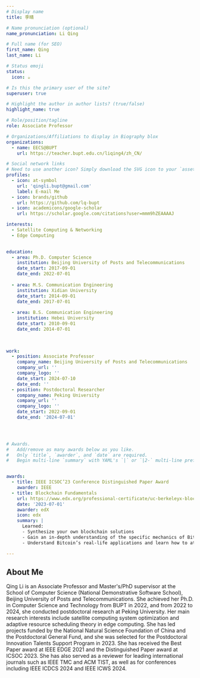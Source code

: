 ```yaml
---
# Display name
title: 李晴

# Name pronunciation (optional)
name_pronunciation: Li Qing

# Full name (for SEO)
first_name: Qing
last_name: Li

# Status emoji
status:
  icon: ☕️

# Is this the primary user of the site?
superuser: true

# Highlight the author in author lists? (true/false)
highlight_name: true

# Role/position/tagline
role: Associate Professor

# Organizations/Affiliations to display in Biography blox
organizations:
  - name: EECS@BUPT
    url: https://teacher.bupt.edu.cn/liqing4/zh_CN/

# Social network links
# Need to use another icon? Simply download the SVG icon to your `assets/media/icons/` folder.
profiles:
  - icon: at-symbol
    url: 'qingli.bupt@gmail.com'
    label: E-mail Me
  - icon: brands/github
    url: https://github.com/lq-bupt
  - icon: academicons/google-scholar
    url: https://scholar.google.com/citations?user=mmm9hZEAAAAJ

interests:
  - Satellite Computing & Networking
  - Edge Computing
  

education:
  - area: Ph.D. Computer Science
    institution: Beijing University of Posts and Telecommunications
    date_start: 2017-09-01
    date_end: 2022-07-01
   
  - area: M.S. Communication Engineering
    institution: Xidian University
    date_start: 2014-09-01
    date_end: 2017-07-01
   
  - area: B.S. Communication Engineering
    institution: Hebei University
    date_start: 2010-09-01
    date_end: 2014-07-01

      
    
work:
  - position: Associate Professor
    company_name: Beijing University of Posts and Telecommunications
    company_url: ''
    company_logo: ''
    date_start: 2024-07-10
    date_end: ''
  - position: Postdoctoral Researcher
    company_name: Peking University
    company_url: ''
    company_logo: ''
    date_start: 2022-09-01
    date_end: '2024-07-01'
    



# Awards.
#   Add/remove as many awards below as you like.
#   Only `title`, `awarder`, and `date` are required.
#   Begin multi-line `summary` with YAML's `|` or `|2-` multi-line prefix and indent 2 spaces below.


awards:
  - title: IEEE ICSOC’23 Conference Distinguished Paper Award
    awarder: IEEE
  - title: Blockchain Fundamentals
    url: https://www.edx.org/professional-certificate/uc-berkeleyx-blockchain-fundamentals
    date: '2023-07-01'
    awarder: edX
    icon: edx
    summary: |
      Learned:
      - Synthesize your own blockchain solutions
      - Gain an in-depth understanding of the specific mechanics of Bitcoin
      - Understand Bitcoin’s real-life applications and learn how to attack and destroy Bitcoin, Ethereum, smart contracts and Dapps, and alternatives to Bitcoin’s Proof-of-Work consensus algorithm

---
```


## About Me

Qing Li is an Associate Professor and Master's/PhD supervisor at the School of Computer Science (National Demonstrative Software School), Beijing University of Posts and Telecommunications. She achieved her Ph.D. in Computer Science and Technology from BUPT in 2022, and from 2022 to 2024, she conducted postdoctoral research at Peking University. Her main research interests include satellite computing system optimization and adaptive resource scheduling theory in edge computing. She has led projects funded by the National Natural Science Foundation of China and the Postdoctoral General Fund, and she was selected for the Postdoctoral Innovation Talents Support Program in 2023. She has received the Best Paper award at IEEE EDGE 2021 and the Distinguished Paper award at ICSOC 2023. She has also served as a reviewer for leading international journals such as IEEE TMC and ACM TIST, as well as for conferences including IEEE ICDCS 2024 and IEEE ICWS 2024.
